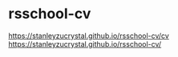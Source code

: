 # rsschool-cv
https://stanleyzucrystal.github.io/rsschool-cv/cv
https://stanleyzucrystal.github.io/rsschool-cv/
